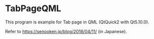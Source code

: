 # TabPageQML
This program is example for Tab page in QML (QtQuick2 with Qt5.10.0).

Refer to <https://senooken.jp/blog/2018/04/11/> (in Japanese).

